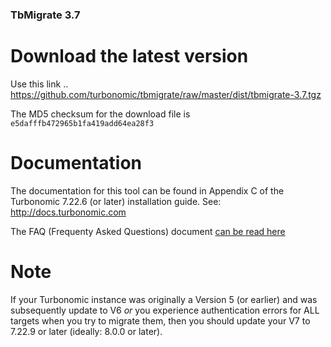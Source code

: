 ### TbMigrate 3.7

# Download the latest version

Use this link .. https://github.com/turbonomic/tbmigrate/raw/master/dist/tbmigrate-3.7.tgz

The MD5 checksum for the download file is `e5dafffb472965b1fa419add64ea28f3`

# Documentation

The documentation for this tool can be found in Appendix C of the Turbonomic 7.22.6 (or later) installation guide. See: http://docs.turbonomic.com

The FAQ (Frequenty Asked Questions) document [can be read here](../master/FAQ.md)

# Note

If your Turbonomic instance was originally a Version 5 (or earlier) and was subsequently update to V6 *or* you experience authentication errors for ALL targets when you try to migrate them, then you should update your V7 to 7.22.9 or later (ideally: 8.0.0 or later).
